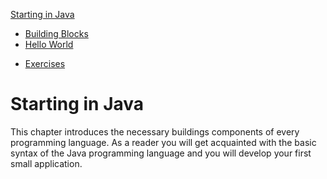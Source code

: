 [Starting in Java](../starting_in_java/readme.md)
* [Building Blocks](../starting_in_java/building_blocks.md)
* [Hello World](../starting_in_java/hello_world.md)
<!-- * [Summary](../starting_in_java/summary.md) -->
<!-- * [Quiz](../starting_in_java/quiz.md) -->
* [Exercises](../starting_in_java/exercises.md)

# Starting in Java

This chapter introduces the necessary buildings components of every programming language. As a reader you will get acquainted with the basic syntax of the Java programming language and you will develop your first small application.
